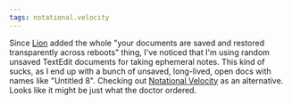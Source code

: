 ```yaml
---
tags: notational.velocity
---
```


Since [Lion](/wiki/Lion) added the whole "your documents are saved and restored transparently across reboots" thing, I've noticed that I'm using random unsaved TextEdit documents for taking ephemeral notes. This kind of sucks, as I end up with a bunch of unsaved, long-lived, open docs with names like "Untitled 8". Checking out [Notational Velocity](http://notational.net/) as an alternative. Looks like it might be just what the doctor ordered.
